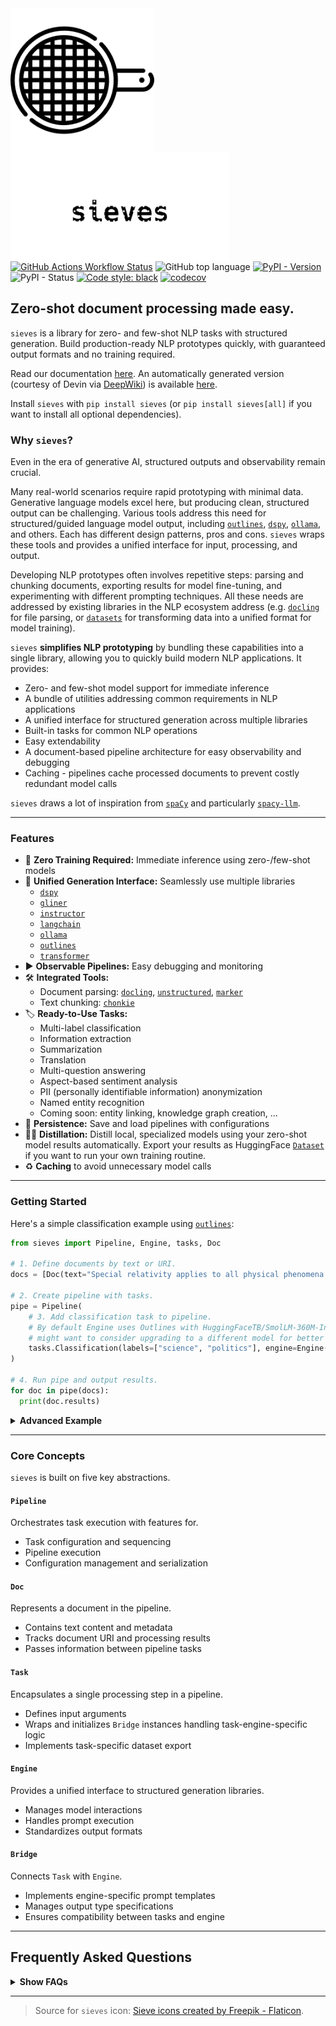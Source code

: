 <img src="https://raw.githubusercontent.com/mantisai/sieves/main/docs/assets/sieve.png" width="230" align="left" style="margin-right:60px" />
<img src="https://raw.githubusercontent.com/mantisai/sieves/main/docs/assets/sieves_sieve_style.png" width="350" align="left" style="margin-right:60px" />

<br>
<br>
<br>
<br>
<br>
<br>
<br>
<br>
<br>
<br>

[![GitHub Actions Workflow Status](https://img.shields.io/github/actions/workflow/status/mantisai/sieves/test.yml)](https://github.com/mantisai/sieves/actions/workflows/test.yml)
![GitHub top language](https://img.shields.io/github/languages/top/mantisai/sieves)
[![PyPI - Version](https://img.shields.io/pypi/v/sieves)]((https://pypi.org/project/sieves/))
![PyPI - Status](https://img.shields.io/pypi/status/sieves)
[![Code style: black](https://img.shields.io/badge/code%20style-black-000000.svg?style=flat-square)](https://github.com/ambv/black)
[![codecov](https://codecov.io/gh/mantisai/sieves/branch/main/graph/badge.svg)](https://codecov.io/gh/mantisai/sieves)

## Zero-shot document processing made easy.

`sieves` is a library for zero- and few-shot NLP tasks with structured generation. Build production-ready NLP prototypes quickly, with guaranteed output formats and no training required.

Read our documentation [here](https://sieves.ai). An automatically generated version (courtesy of Devin via [DeepWiki](https://deepwiki.com/)) is available [here](https://deepwiki.com/MantisAI/sieves).

Install `sieves` with `pip install sieves` (or `pip install sieves[all]` if you want to install all optional dependencies).

### Why `sieves`?

Even in the era of generative AI, structured outputs and observability remain crucial.

Many real-world scenarios require rapid prototyping with minimal data. Generative language models excel here, but 
producing clean, structured output can be challenging. Various tools address this need for structured/guided language 
model output, including [`outlines`](https://github.com/dottxt-ai/outlines), [`dspy`](https://github.com/stanfordnlp/dspy), 
[`ollama`](https://github.com/ollama/ollama), and others. Each has different design patterns, pros and cons. `sieves` wraps these tools and provides 
a unified interface for input, processing, and output.

Developing NLP prototypes often involves repetitive steps: parsing and chunking documents, exporting results for 
model fine-tuning, and experimenting with different prompting techniques. All these needs are addressed by existing 
libraries in the NLP ecosystem address (e.g. [`docling`](https://github.com/DS4SD/docling) for file parsing, or [`datasets`](https://github.com/huggingface/datasets) for transforming 
data into a unified format for model training). 

`sieves`  **simplifies NLP prototyping** by bundling these capabilities into a single library, allowing you to quickly 
build modern NLP applications. It provides:
- Zero- and few-shot model support for immediate inference
- A bundle of utilities addressing common requirements in NLP applications
- A unified interface for structured generation across multiple libraries
- Built-in tasks for common NLP operations
- Easy extendability
- A document-based pipeline architecture for easy observability and debugging
- Caching - pipelines cache processed documents to prevent costly redundant model calls

`sieves` draws a lot of inspiration from [`spaCy`](https://spacy.io/) and particularly [`spacy-llm`](https://github.com/explosion/spacy-llm).

--- 

### Features

- :dart: **Zero Training Required:** Immediate inference using zero-/few-shot models 
- :robot: **Unified Generation Interface:** Seamlessly use multiple libraries
  - [`dspy`](https://github.com/stanfordnlp/dspy)
  - [`gliner`](https://github.com/urchade/GLiNER)
  - [`instructor`](https://github.com/instructor-ai/instructor)
  - [`langchain`](https://github.com/langchain-ai/langchain)
  - [`ollama`](https://github.com/ollama/ollama)
  - [`outlines`](https://github.com/dottxt-ai/outlines)
  - [`transformer`](https://github.com/huggingface/transformers)
- :arrow_forward: **Observable Pipelines:** Easy debugging and monitoring
- :hammer_and_wrench: **Integrated Tools:** 
  - Document parsing: [`docling`](https://github.com/DS4SD/docling), [`unstructured`](https://github.com/Unstructured-IO/unstructured/), [`marker`](https://github.com/VikParuchuri/marker)
  - Text chunking: [`chonkie`](https://github.com/chonkie-ai/chonkie)
- :label: **Ready-to-Use Tasks:**
  - Multi-label classification
  - Information extraction
  - Summarization
  - Translation
  - Multi-question answering
  - Aspect-based sentiment analysis
  - PII (personally identifiable information) anonymization
  - Named entity recognition
  - Coming soon: entity linking, knowledge graph creation, ...
- :floppy_disk: **Persistence:** Save and load pipelines with configurations
- :teacher: **Distillation:** Distill local, specialized models using your zero-shot model results automatically. 
  Export your results as HuggingFace [`Dataset`](https://github.com/huggingface/datasets) if you want to run your own training routine.
- :recycle: **Caching** to avoid unnecessary model calls

---

### Getting Started

Here's a simple classification example using [`outlines`](https://github.com/dottxt-ai/outlines):
```python
from sieves import Pipeline, Engine, tasks, Doc

# 1. Define documents by text or URI.
docs = [Doc(text="Special relativity applies to all physical phenomena in the absence of gravity.")]

# 2. Create pipeline with tasks.
pipe = Pipeline(
    # 3. Add classification task to pipeline. 
    # By default Engine uses Outlines with HuggingFaceTB/SmolLM-360M-Instruct. This is a pretty small model, you 
    # might want to consider upgrading to a different model for better results. 
    tasks.Classification(labels=["science", "politics"], engine=Engine())
)

# 4. Run pipe and output results.
for doc in pipe(docs):
  print(doc.results)
```

<details>
  <summary><b>Advanced Example</b></summary>

This example demonstrates PDF parsing, text chunking, and classification:
```python
import pickle

import gliner.multitask
import chonkie
import tokenizers
import docling.document_converter

from sieves import Pipeline, Engine, tasks, Doc

# 1. Define documents by text or URI.
docs = [Doc(uri="https://arxiv.org/pdf/2408.09869")]

# 2. Create engine responsible for generating structured output.
model_name = 'knowledgator/gliner-multitask-v1.0'
engine = Engine(model=gliner.GLiNER.from_pretrained(model_name))

# 3. Create chunker object.
chunker = chonkie.TokenChunker(tokenizers.Tokenizer.from_pretrained(model_name))

# 3. Create pipeline with tasks.
pipe = Pipeline(
    [
        # 4. Add document parsing task.
        tasks.OCR(export_format="markdown"),
        # 5. Add chunking task to ensure we don't exceed our model's context window.
        tasks.Chunking(chunker),
        # 6. Add classification task to pipeline.
        tasks.Classification(task_id="classifier", labels=["science", "politics"], engine=engine),
    ]
)

# 7. Run pipe and output results.
docs = list(pipe(docs))
for doc in docs:
    print(doc.results["classifier"])

# 8. Serialize pipeline and docs.
pipe.dump("pipeline.yml")
with open("docs.pkl", "wb") as f:
    pickle.dump(docs, f)

# 9. Load pipeline and docs from disk. Note: we don't serialize complex third-party objects, so you'll have 
#    to pass those in at load time.
loaded_pipe = Pipeline.load(
    "pipeline.yml",
    (
        {"converter": docling.document_converter.DocumentConverter(), "export_format": "markdown"},
        {"chunker": chunker},
        {"engine": {"model": engine.model}},
    ),
)
with open("docs.pkl", "rb") as f:
    loaded_docs = pickle.load(f)
```
</details>

---

### Core Concepts

`sieves` is built on five key abstractions.

#### **`Pipeline`**
Orchestrates task execution with features for.
- Task configuration and sequencing
- Pipeline execution
- Configuration management and serialization

#### **`Doc`**
Represents a document in the pipeline.
- Contains text content and metadata
- Tracks document URI and processing results
- Passes information between pipeline tasks

#### **`Task`**
Encapsulates a single processing step in a pipeline.
- Defines input arguments
- Wraps and initializes `Bridge` instances handling task-engine-specific logic
- Implements task-specific dataset export

#### **`Engine`**
Provides a unified interface to structured generation libraries.
- Manages model interactions
- Handles prompt execution
- Standardizes output formats

#### **`Bridge`**
Connects `Task` with `Engine`.
- Implements engine-specific prompt templates
- Manages output type specifications
- Ensures compatibility between tasks and engine

--- 

## Frequently Asked Questions

<details>
  <summary><b>Show FAQs</b></summary>

### Why "sieves"?

`sieves` was originally motivated by the want to use generative models for structured information extraction. Coming
from this angle, there are two ways to explain why we settled on this name (pick the one you like better):
- An analogy to [gold panning](https://en.wikipedia.org/wiki/Gold_panning): run your raw data through a sieve to obtain structured, refined "gold."
- An acronym - "sieves" can be read as "Structured Information Extraction and VErification System" (but that's a mouthful).

### Why not just prompt an LLM directly?

Asked differently: what are the benefits of using `sieves` over directly interacting with an LLM?
- Validated, structured data output - also for LLMs that don't offer structured outputs natively.  Zero-/few-shot language models can be finicky without guardrails or parsing.
- A step-by-step pipeline, making it easier to debug and track each stage. 
- The flexibility to switch between different models and ways to ensure structured and validated output.
- A bunch of useful utilities for pre- and post-processing you might need.
- An array of useful tasks you can right of the bat without having to roll your own.

### Why use `sieves` and not a structured generation library, like `outlines`, directly?

Which library makes the most sense to you depends strongly on your use-case. `outlines` provides structured generation
abilities, but not the pipeline system, utilities and pre-built tasks that `sieves` has to offer (and of course not the
flexibility to switch between different structured generation libraries). Then again, maybe you don't need all that -
in which case we recommend using `outlines` (or any other structured generation libray) directly.

Similarly, maybe you already have an existing tech stack in your project that uses exclusively `ollama`, `langchain`, or
`dspy`? All of these libraries (and more) are supported by `sieves` - but they are not _just_ structured generation 
libraries, they come with a plethora of features that are out of scope for `sieves`. If your application deeply 
integrates with a framework like LangChain or DSPy, it may be reasonable to stick to those libraries directly.

As many things in engineering, this is a trade-off. The way we see it: the less tightly coupled your existing 
application is with a particular language model framework, the more mileage you'll get out of `sieves`. This means that 
it's ideal for prototyping (there's no reason you can't use it in production too, of course).

</details>

---

> Source for `sieves` icon:
> <a href="https://www.flaticon.com/free-icons/sieve" title="sieve icons">Sieve icons created by Freepik - Flaticon</a>.
